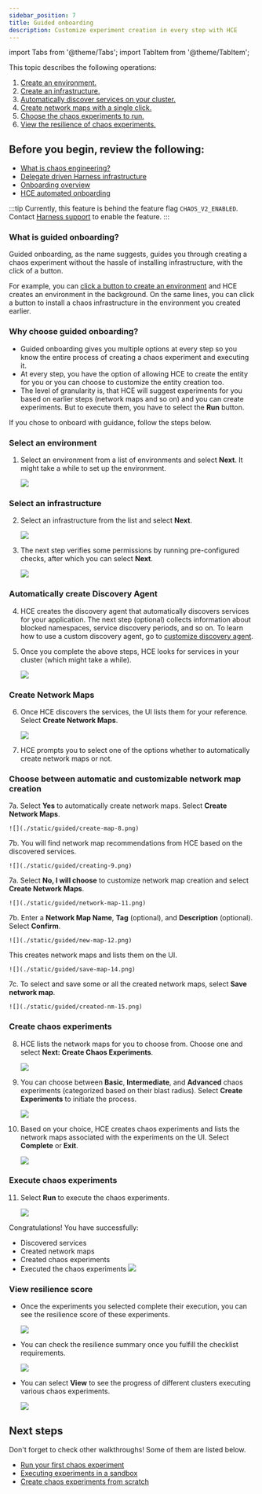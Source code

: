 ```yaml
---
sidebar_position: 7
title: Guided onboarding
description: Customize experiment creation in every step with HCE
---
```


import Tabs from '@theme/Tabs';
import TabItem from '@theme/TabItem';

This topic describes the following operations:
1. [Create an environment.](#select-an-environment)
2. [Create an infrastructure.](#select-an-infrastructure)
3. [Automatically discover services on your cluster.](#automatically-create-discovery-agent)
4. [Create network maps with a single click.](#create-network-maps)
5. [Choose the chaos experiments to run.](#create-chaos-experiments)
6. [View the resilience of chaos experiments.](#view-resilience-score)

## Before you begin, review the following:

* [What is chaos engineering?](/docs/chaos-engineering/get-started/overview)
* [Delegate driven Harness infrastructure](/docs/chaos-engineering/onboarding/harness-infra/harness-infra.md)
* [Onboarding overview](/docs/chaos-engineering/onboarding/hce-onboarding)
* [HCE automated onboarding](/docs/chaos-engineering/onboarding/single-click-onboarding)

:::tip
Currently, this feature is behind the feature flag `CHAOS_V2_ENABLED`. Contact [Harness support](mailto:support@harness.io) to enable the feature.
:::

### What is guided onboarding?
Guided onboarding, as the name suggests, guides you through creating a chaos experiment without the hassle of installing infrastructure, with the click of a button.

For example, you can [click a button to create an environment](/docs/chaos-engineering/onboarding/guided-onboarding#select-an-environment) and HCE creates an environment in the background. On the same lines, you can click a button to install a chaos infrastructure in the environment you created earlier.

### Why choose guided onboarding?
- Guided onboarding gives you multiple options at every step so you know the entire process of creating a chaos experiment and executing it.
- At every step, you have the option of allowing HCE to create the entity for you or you can choose to customize the entity creation too.
- The level of granularity is, that HCE will suggest experiments for you based on earlier steps (network maps and so on) and you can create experiments. But to execute them, you have to select the **Run** button.

If you chose to onboard with guidance, follow the steps below.

### Select an environment

1. Select an environment from a list of environments and select **Next**. It might take a while to set up the environment.

    ![](./static/guided/select-env-2.png)

### Select an infrastructure

2. Select an infrastructure from the list and select **Next**.

    ![](./static/guided/select-infra-3.png)

3. The next step verifies some permissions by running pre-configured checks, after which you can select **Next**.

    ![](./static/guided/run-checks-4.png)

### Automatically create Discovery Agent

4. HCE creates the discovery agent that automatically discovers services for your application. The next step (optional) collects information about blocked namespaces, service discovery periods, and so on. To learn how to use a custom discovery agent, go to [customize discovery agent](/docs/chaos-engineering/features/service-discovery/service-discovery-usage.md).

5. Once you complete the above steps, HCE looks for services in your cluster (which might take a while).

    ![](./static/guided/discover-services-6.png)

### Create Network Maps

6. Once HCE discovers the services, the UI lists them for your reference. Select **Create Network Maps**.

    ![](./static/guided/discovery-complete-7.png)

7. HCE prompts you to select one of the options whether to automatically create network maps or not.

### Choose between automatic and customizable network map creation

<Tabs>
 <TabItem value="Automatic">

7a. Select **Yes** to automatically create network maps. Select **Create Network Maps**.

    ![](./static/guided/create-map-8.png)

7b. You will find network map recommendations from HCE based on the discovered services.

    ![](./static/guided/creating-9.png)

</TabItem>

<TabItem value="Customize">

7a. Select **No, I will choose** to customize network map creation and select **Create Network Maps**.

    ![](./static/guided/network-map-11.png)

7b. Enter a **Network Map Name**, **Tag** (optional), and **Description** (optional). Select **Confirm**.

    ![](./static/guided/new-map-12.png)

This creates network maps and lists them on the UI.

    ![](./static/guided/save-map-14.png)

7c. To select and save some or all the created network maps, select **Save network map**.

    ![](./static/guided/created-nm-15.png)

</TabItem>
</Tabs>

### Create chaos experiments

8. HCE lists the network maps for you to choose from. Choose one and select **Next: Create Chaos Experiments**.

    ![](./static/guided/list-map-10.png)

9. You can choose between **Basic**, **Intermediate**, and **Advanced** chaos experiments (categorized based on their blast radius). Select **Create Experiments** to initiate the process.

    ![](./static/guided/choose-exp-17.png)

10. Based on your choice, HCE creates chaos experiments and lists the network maps associated with the experiments on the UI. Select **Complete** or **Exit**.

    ![](./static/guided/done-creating-19.png)

### Execute chaos experiments

11. Select **Run** to execute the chaos experiments.

    ![](./static/guided/sample-exp-20.png)

Congratulations! You have successfully:

 - Discovered services
 - Created network maps
 - Created chaos experiments
 - Executed the chaos experiments
    ![](./static/guided/summary-21.png)

### View resilience score

- Once the experiments you selected complete their execution, you can see the resilience score of these experiments.

    ![](./static/guided/res-score-22.png)

- You can check the resilience summary once you fulfill the checklist requirements.

    ![](./static/guided/view-progress-23.png)

- You can select **View** to see the progress of different clusters executing various chaos experiments.

    ![](./static/guided/view-cluster-res-24.png)


## Next steps

Don't forget to check other walkthroughs! Some of them are listed below.

* [Run your first chaos experiment](/docs/chaos-engineering/get-started/tutorials/first-chaos-engineering.md)
* [Executing experiments in a sandbox](/docs/chaos-engineering/certifications/run-experiments-in-sandbox.md)
* [Create chaos experiments from scratch](/docs/chaos-engineering/get-started/tutorials/chaos-experiment-from-blank-canvas.md)

